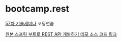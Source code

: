 # bootcamp.rest

<a href="http://open.egovframe.go.kr/cop/bbs/selectBoardArticle.do?bbsId=BBSMSTR_000000000015&nttId=15315" target="_blank">57차 기술세미나</a> 코딩연습

<a href="https://github.com/keesun/boot-test">원본 스프링 부트로 REST API 개발하기 데모 소스 코드 링크</a>